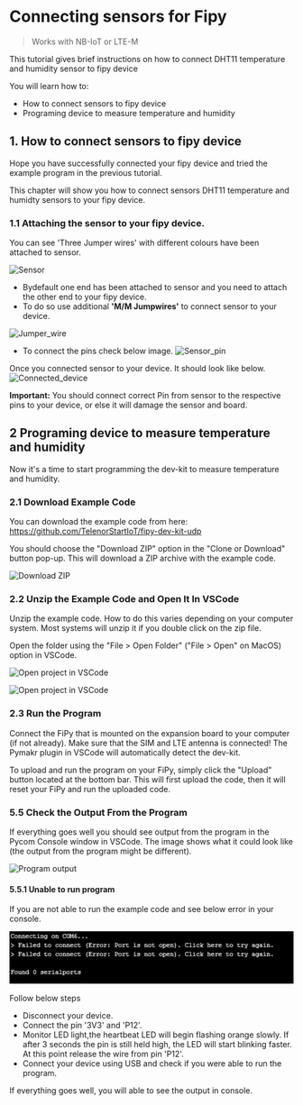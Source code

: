 # Connecting sensors for Fipy

> Works with NB-IoT or LTE-M

This tutorial gives brief instructions on how to connect DHT11 temperature and humidity sensor to fipy device

You will learn how to:

   * How to connect sensors to fipy device
   * Programing device to measure temperature and humidity
   

## 1. How to connect sensors to fipy device

Hope you have successfully connected your fipy device and tried the example program in the previous tutorial.

This chapter will show you how to connect sensors DHT11 temperature and humidty sensors to your fipy device.

### 1.1 Attaching the sensor to your fipy device.

 You can see 'Three Jumper wires' with different colours have been attached to sensor.
 
 ![Sensor](https://github.com/TelenorStartIoT/tutorials/tree/master/14-Connecting-sensors-fipy/assets/00-DHT11_FipySensor.jpg)

- Bydefault one end has been attached to sensor and you need to attach the other end to your fipy device.
- To do so use additional **'M/M Jumpwires'** to connect sensor to your device.

![Jumper_wire](https://github.com/TelenorStartIoT/tutorials/tree/master/14-Connecting-sensors-fipy/assets/01-MTM-Jumperwire.jpg)

- To connect the pins check below image.
  ![Sensor_pin](https://github.com/TelenorStartIoT/tutorials/tree/master/14-Connecting-sensors-fipy/assets/02-Sensor_pin.jpg)


Once you connected sensor to your device. It should look like below.
![Connected_device](https://github.com/TelenorStartIoT/tutorials/tree/master/14-Connecting-sensors-fipy/assets/)


**Important:**
You should connect correct Pin from sensor to the respective pins to your device, or else it will damage the sensor and board.


## 2 Programing device to measure temperature and humidity

Now it's a time to start programming the dev-kit to measure temperature and humidity.

### 2.1 Download Example Code

You can download the example code from here: https://github.com/TelenorStartIoT/fipy-dev-kit-udp

You should choose the "Download ZIP" option in the "Clone or Download" button pop-up. This will download a ZIP archive with the example code.

![Download ZIP](https://github.com/TelenorStartIoT/tutorials/blob/master/01-fipy-udp/assets/14-download-zip.png)

### 2.2 Unzip the Example Code and Open It In VSCode

Unzip the example code. How to do this varies depending on your computer system. Most systems will unzip it if you double click on the zip file.

Open the folder using the "File > Open Folder" ("File > Open" on MacOS) option in VSCode.

![Open project in VSCode](https://github.com/TelenorStartIoT/tutorials/blob/master/01-fipy-udp/assets/15-open-project.png)

![Open project in VSCode](https://github.com/TelenorStartIoT/tutorials/blob/master/01-fipy-udp/assets/16-open-project.png)

### 2.3 Run the Program

Connect the FiPy that is mounted on the expansion board to your computer (if not already). Make sure that the SIM and LTE antenna is connected! The Pymakr plugin in VSCode will automatically detect the dev-kit.

To upload and run the program on your FiPy, simply click the "Upload" button located at the bottom bar. This will first upload the code, then it will reset your FiPy and run the uploaded code.

### 5.5 Check the Output From the Program

If everything goes well you should see output from the program in the Pycom Console window in VSCode. The image shows what it could look like (the output from the program might be different).

![Program output](https://github.com/TelenorStartIoT/tutorials/blob/master/01-fipy-udp/assets/17-program-output.png)

#### 5.5.1 Unable to run program

If you are not able to run the example code and see below error in your console. 

![port error](https://github.com/TelenorStartIoT/tutorials/blob/master/01-fipy-udp/assets/17-fipy-error.jpg)

Follow below steps
- Disconnect your device.
- Connect the pin '3V3' and 'P12'. 
- Monitor LED light,the heartbeat LED will begin flashing orange slowly. If after 3 seconds the pin is still held high, the LED will start blinking faster. At this point release the wire from pin 'P12'.
- Connect your device using USB and check if you were able to run the program.

If everything goes well, you will able to see the output in console.

